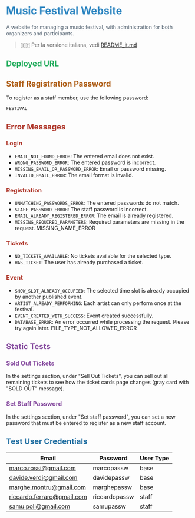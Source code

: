 # <span style="color:#2e86c1">Music Festival Website</span>
<span style="color:#566573">A website for managing a music festival, with administration for both organizers and participants.</span>

> 🇮🇹 Per la versione italiana, vedi [README_it.md](README_it.md)

## <span style="color:#27ae60">Deployed URL</span>

## <span style="color:#af601a">Staff Registration Password</span>
To register as a staff member, use the following password:

`FESTIVAL`

## <span style="color:#b03a2e">Error Messages</span>
### <span style="color:#b03a2e">Login</span>
- `EMAIL_NOT_FOUND_ERROR`: The entered email does not exist.
- `WRONG_PASSWORD_ERROR`: The entered password is incorrect.
- `MISSING_EMAIL_OR_PASSWORD_ERROR`: Email or password missing.
- `INVALID_EMAIL_ERROR`: The email format is invalid.

### <span style="color:#b03a2e">Registration</span>
- `UNMATCHING_PASSWORDS_ERROR`: The entered passwords do not match.
- `STAFF_PASSWORD_ERROR`: The staff password is incorrect.
- `EMAIL_ALREADY_REGISTERED_ERROR`: The email is already registered.
- `MISSING_REQUIRED_PARAMETERS`: Required parameters are missing in the request.
MISSING_NAME_ERROR

### <span style="color:#b03a2e">Tickets</span>
- `NO_TICKETS_AVAILABLE`: No tickets available for the selected type.
- `HAS_TICKET`: The user has already purchased a ticket.

### <span style="color:#b03a2e">Event</span>
- `SHOW_SLOT_ALREADY_OCCUPIED`: The selected time slot is already occupied by another published event.
- `ARTIST_ALREADY_PERFORMING`: Each artist can only perform once at the festival.
- `EVENT_CREATED_WITH_SUCCESS`: Event created successfully.
- `DATABASE_ERROR`: An error occurred while processing the request. Please try again later.
FILE_TYPE_NOT_ALLOWED_ERROR

## <span style="color:#884ea0">Static Tests</span>

### <span style="color:#884ea0">Sold Out Tickets</span>
In the settings section, under "Sell Out Tickets", you can sell out all remaining tickets to see how the ticket cards page changes (gray card with "SOLD OUT" message).

### <span style="color:#884ea0">Set Staff Password</span>
In the settings section, under "Set staff password", you can set a new password that must be entered to register as a new staff account.

## <span style="color:#2471a3">Test User Credentials</span>

| Email                      | Password      | User Type   |
|----------------------------|--------------|-------------|
| marco.rossi@gmail.com      | marcopassw   | base        |
| davide.verdi@gmail.com     | davidepassw  | base        |
| marghe.montru@gmail.com    | marghepassw  | base        |
| riccardo.ferraro@gmail.com | riccardopassw| staff       |
| samu.poli@gmail.com        | samupassw    | staff       |